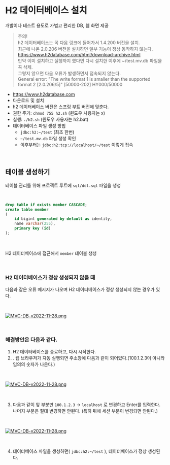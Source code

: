 # H2 데이터베이스 설치

개발이나 테스트 용도로 가볍고 편리한 DB, 웹 화면 제공

> 주의!   
> h2 데이터베이스는 꼭 다음 링크에 들어가서 1.4.200 버전을 설치.   
> 최근에 나온 2.0.206 버전을 설치하면 일부 기능이 정상 동작하지 않는다.   
> https://www.h2database.com/html/download-archive.html   
> 만약 이미 설치하고 실행까지 했다면 다시 설치한 이후에 ~/test.mv.db 파일을 꼭 삭제.   
> 그렇지 않으면 다음 오류가 발생하면서 접속되지 않는다.   
> General error: "The write format 1 is smaller than the supported format 2 [2.0.206/5]" [50000-202] HY000/50000

- https://www.h2database.com
- 다운로드 및 설치
- h2 데이터베이스 버전은 스프링 부트 버전에 맞춘다.
- 권한 주기: `chmod 755 h2.sh` (윈도우 사용자는 x)
- 실행: `./h2.sh` (윈도우 사용자는 h2.bat)
- 데이터베이스 파일 생성 방법
    - `jdbc:h2:~/test` (최초 한번)
    - `~/test.mv.db` 파일 생성 확인
    - 이후부터는 `jdbc:h2:tcp://localhost/~/test` 이렇게 접속

</br>

## 테이블 생성하기

테이블 관리를 위해 프로젝트 루트에 `sql/ddl.sql` 파일을 생성

</br>

``` sql
drop table if exists member CASCADE;
create table member
(
    id bigint generated by default as identity,
    name varchar(255),
    primary key (id)
);
```

</br>

H2 데이터베이스에 접근해서 `member` 테이블 생성

</br>

### H2 데이터베이스가 정상 생성되지 않을 때

다음과 같은 오류 메시지가 나오며 H2 데이터베이스가 정상 생성되지 않는 경우가 있다.

</br>

[![MVC-DB-v2022-11-28.png](https://i.postimg.cc/RVkkMb67/MVC-DB-v2022-11-28.png)](https://postimg.cc/jLhgcch2)

</br>

### 해결방안은 다음과 같다.

1. H2 데이터베이스를 종료하고, 다시 시작한다.
2. . 웹 브라우저가 자동 실행되면 주소창에 다음과 같이 되어있다.(100.1.2.3이 아니라 임의의 숫자가 나온다.)

</br>

[![MVC-DB-v2022-11-28.png](https://i.postimg.cc/d1W0pK0m/MVC-DB-v2022-11-28.png)](https://postimg.cc/gXZdLQ8n)

</br>

3. 다음과 같이 앞 부분만 `100.1.2.3` → `localhost` 로 변경하고 Enter를 입력한다. 나머지 부분은 절대 변경하면 안된다. (특히 뒤에 세션 부분이 변경되면 안된다.)

</br>

[![MVC-DB-v2022-11-28.png](https://i.postimg.cc/brkwJSTL/MVC-DB-v2022-11-28.png)](https://postimg.cc/WqpvY3xJ)

</br>

4. 데이터베이스 파일을 생성하면( `jdbc:h2:~/test` ), 데이터베이스가 정상 생성된다.